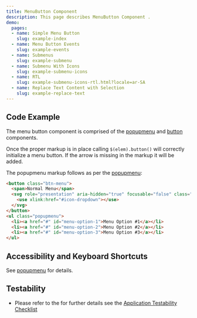 ```yaml
---
title: MenuButton Component
description: This page describes MenuButton Component .
demo:
  pages:
  - name: Simple Menu Button
    slug: example-index
  - name: Menu Button Events
    slug: example-events
  - name: Submenus
    slug: example-submenu
  - name: Submenu With Icons
    slug: example-submenu-icons
  - name: RTL
    slug: example-submenu-icons-rtl.html?locale=ar-SA
  - name: Replace Text Content with Selection
    slug: example-replace-text
---
```


## Code Example

The menu button component is comprised of the [popupmenu]( ./popupmenu) and [button]( ./popupmenu) components.

Once the proper markup is in place calling `$(elem).button()` will correctly initialize a menu button.
If the arrow is missing in the markup it will be added.

The popupmenu markup follows as per the [popupmenu]( ./popupmenu):

```html
<button class="btn-menu">
  <span>Normal Menu</span>
  <svg role="presentation" aria-hidden="true" focusable="false" class="icon icon-dropdown">
    <use xlink:href="#icon-dropdown"></use>
  </svg>
</button>
<ul class="popupmenu">
  <li><a href="#" id="menu-option-1">Menu Option #1</a></li>
  <li><a href="#" id="menu-option-2">Menu Option #2</a></li>
  <li><a href="#" id="menu-option-3">Menu Option #3</a></li>
</ul>
```

## Accessibility and Keyboard Shortcuts

See [popupmenu]( ./popupmenu) for details.

## Testability

- Please refer to the for further details see the [Application Testability Checklist](https://design.infor.com/resources/application-testability-checklist)
